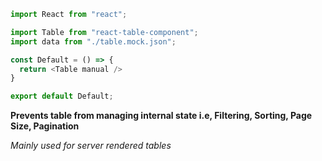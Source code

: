 ```js
import React from "react";

import Table from "react-table-component";
import data from "./table.mock.json";

const Default = () => {
  return <Table manual />
}

export default Default;
```
**Prevents table from managing internal state i.e, Filtering, Sorting, Page Size, Pagination**

*Mainly used for server rendered tables*
